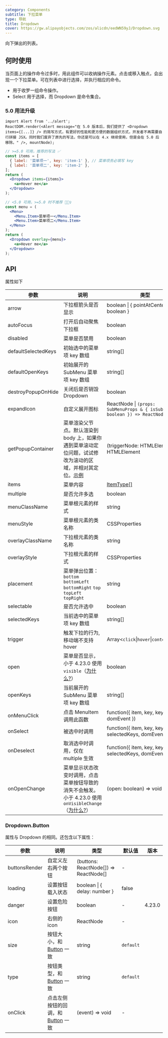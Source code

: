 ```yaml
---
category: Components
subtitle: 下拉菜单
type: 导航
title: Dropdown
cover: https://gw.alipayobjects.com/zos/alicdn/eedWN59yJ/Dropdown.svg
---
```


向下弹出的列表。

## 何时使用

当页面上的操作命令过多时，用此组件可以收纳操作元素。点击或移入触点，会出现一个下拉菜单。可在列表中进行选择，并执行相应的命令。

- 用于收罗一组命令操作。
- Select 用于选择，而 Dropdown 是命令集合。

### 5.0 用法升级

```__react
import Alert from '../alert';
ReactDOM.render(<Alert message="在 5.0 版本后，我们提供了 <Dropdown items={[...]} /> 的简写方式，有更好的性能和更方便的数据组织方式，开发者不再需要自行拼接 JSX。同时我们废弃了原先的写法，你还是可以在 4.x 继续使用，但是会在 5.0 后移除。" />, mountNode);
```

```jsx
// >=5.0 可用，推荐的写法 ✅
const items = [
  { label: '菜单项一', key: 'item-1' }, // 菜单项务必填写 key
  { label: '菜单项二', key: 'item-2' },
];
return (
  <Dropdown items={items}>
    <a>Hover me</a>
  </Dropdown>
);

// <5.0 可用，>=5.0 时不推荐 🙅🏻‍♀️
const menu = (
  <Menu>
    <Menu.Item>菜单项一</Menu.Item>
    <Menu.Item>菜单项二</Menu.Item>
  </Menu>
);
return (
  <Dropdown overlay={menu}>
    <a>Hover me</a>
  </Dropdown>
);
```

## API

属性如下

| 参数 | 说明 | 类型 | 默认值 | 版本 |
| --- | --- | --- | --- | --- |
| arrow | 下拉框箭头是否显示 | boolean \| { pointAtCenter: boolean } | false |  |
| autoFocus | 打开后自动聚焦下拉框 | boolean | false | 4.21.0 |
| disabled | 菜单是否禁用 | boolean | - |  |
| defaultSelectedKeys | 初始选中的菜单项 key 数组 | string\[] | - | 5.0 |
| defaultOpenKeys | 初始展开的 SubMenu 菜单项 key 数组 | string\[] | - | 5.0 |
| destroyPopupOnHide | 关闭后是否销毁 Dropdown | boolean | false |  |
| expandIcon | 自定义展开图标 | ReactNode \| `(props: SubMenuProps & { isSubMenu: boolean }) => ReactNode` | - | 5.0 |
| getPopupContainer | 菜单渲染父节点。默认渲染到 body 上，如果你遇到菜单滚动定位问题，试试修改为滚动的区域，并相对其定位。[示例](https://codepen.io/afc163/pen/zEjNOy?editors=0010) | (triggerNode: HTMLElement) => HTMLElement | () => document.body |  |
| items | 菜单内容 | [ItemType[]](/components/menu/#ItemType) | - | 5.0 |
| multiple | 是否允许多选 | boolean | false | 5.0 |
| menuClassName | 菜单根元素的样式 | string | - | 5.0 |
| menuStyle | 菜单根元素的类名称 | CSSProperties | - | 5.0 |
| overlayClassName | 下拉根元素的类名称 | string | - |  |
| overlayStyle | 下拉根元素的样式 | CSSProperties | - |  |
| placement | 菜单弹出位置：`bottom` `bottomLeft` `bottomRight` `top` `topLeft` `topRight` | string | `bottomLeft` |  |
| selectable | 是否允许选中 | boolean | false | 5.0 |
| selectedKeys | 当前选中的菜单项 key 数组 | string\[] | - | 5.0 |
| trigger | 触发下拉的行为, 移动端不支持 hover | Array&lt;`click`\|`hover`\|`contextMenu`> | \[`hover`] |  |
| open | 菜单是否显示，小于 4.23.0 使用 `visible`（[为什么?](/docs/react/faq#why-open)） | boolean | - | 4.23.0 |
| openKeys | 当前展开的 SubMenu 菜单项 key 数组 | string\[] | - | 5.0 |
| onMenuClick | 点击 MenuItem 调用此函数 | function({ item, key, keyPath, domEvent }) | - | 5.0 |
| onSelect | 被选中时调用 | function({ item, key, keyPath, selectedKeys, domEvent }) | -   | 5.0 |
| onDeselect | 取消选中时调用，仅在 multiple 生效 | function({ item, key, keyPath, selectedKeys, domEvent }) | - | 5.0 |
| onOpenChange | 菜单显示状态改变时调用，点击菜单按钮导致的消失不会触发。小于 4.23.0 使用 `onVisibleChange`（[为什么?](/docs/react/faq#why-open)） | (open: boolean) => void | - | 4.23.0 |

### Dropdown.Button

属性与 Dropdown 的相同。还包含以下属性：

| 参数 | 说明 | 类型 | 默认值 | 版本 |
| --- | --- | --- | --- | --- |
| buttonsRender | 自定义左右两个按钮 | (buttons: ReactNode\[]) => ReactNode\[] | - |  |
| loading | 设置按钮载入状态 | boolean \| { delay: number } | false |  |
| danger | 设置危险按钮 | boolean | - | 4.23.0 |
| icon | 右侧的 icon | ReactNode | - |  |
| size | 按钮大小，和 [Button](/components/button/#API) 一致 | string | `default` |  |
| type | 按钮类型，和 [Button](/components/button/#API) 一致 | string | `default` |  |
| onClick | 点击左侧按钮的回调，和 [Button](/components/button/#API) 一致 | (event) => void | - |  |
